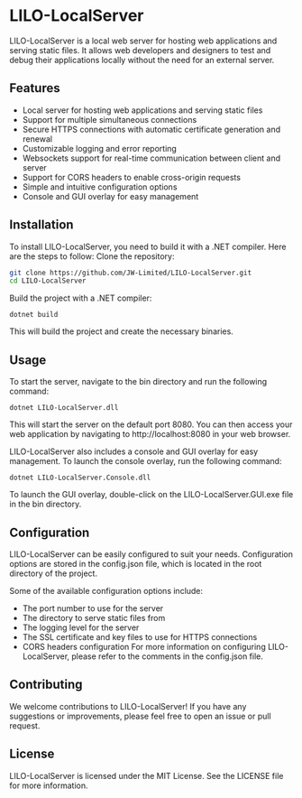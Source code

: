 # LILO-LocalServer
LILO-LocalServer is a local web server for hosting web applications and serving static files. It allows web developers and designers to test and debug their applications locally without the need for an external server.

## Features
- Local server for hosting web applications and serving static files
- Support for multiple simultaneous connections
- Secure HTTPS connections with automatic certificate generation and renewal
- Customizable logging and error reporting
- Websockets support for real-time communication between client and server
- Support for CORS headers to enable cross-origin requests
- Simple and intuitive configuration options
- Console and GUI overlay for easy management
## Installation
To install LILO-LocalServer, you need to build it with a .NET compiler. Here are the steps to follow:
Clone the repository:
```Bash
git clone https://github.com/JW-Limited/LILO-LocalServer.git
cd LILO-LocalServer
```

Build the project with a .NET compiler:

```
dotnet build
```
This will build the project and create the necessary binaries.

## Usage
To start the server, navigate to the bin directory and run the following command:
```
dotnet LILO-LocalServer.dll
```
This will start the server on the default port 8080. You can then access your web application by navigating to http://localhost:8080 in your web browser.

LILO-LocalServer also includes a console and GUI overlay for easy management. To launch the console overlay, run the following command:

```
dotnet LILO-LocalServer.Console.dll
```
To launch the GUI overlay, double-click on the LILO-LocalServer.GUI.exe file in the bin directory.

## Configuration
LILO-LocalServer can be easily configured to suit your needs. Configuration options are stored in the config.json file, which is located in the root directory of the project.

Some of the available configuration options include:

- The port number to use for the server
- The directory to serve static files from
- The logging level for the server
- The SSL certificate and key files to use for HTTPS connections
- CORS headers configuration
For more information on configuring LILO-LocalServer, please refer to the comments in the config.json file.

## Contributing
We welcome contributions to LILO-LocalServer! If you have any suggestions or improvements, please feel free to open an issue or pull request.

## License
LILO-LocalServer is licensed under the MIT License. See the LICENSE file for more information.
